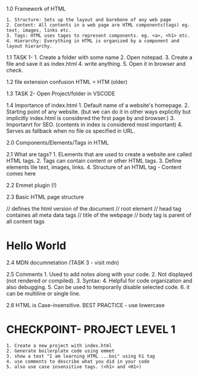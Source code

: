 
1.0 Framework of HTML

    1. Structure: Sets up the layout and barebone of any web page
    2. Content: All contents in a web page are HTML components(tags) eg. text, images, links etc.
    3. Tags: HTML uses tages to represent components. eg. <a>, <h1> etc.
    4. Hierarchy: Everything in HTML is organized by a component and layout hierarchy. 


1.1 TASK 1-
    1. Create a folder with some name
    2. Open notepad.
    3. Create a file and save it as index.html
    4. write anything.
    5. Open it in browser and check.


1.2 file extension confusion
    HTML = HTM (older)


1.3 TASK 2- Open Project/folder in VSCODE

1.4 Importance of index.html 
    1. Default name of a website's homepage.
    2. Starting point of any website. (but we can do it in other ways explicitly but implicitly index.html is considered the first page by and browser.)
    3. Importanrt for SEO. (contents in index is considered most important)
    4. Serves as fallback when no file os specified in URL.



2.0 Components/Elements/Tags in HTML

2.1 What are tags?
    1. ELements that are used to create a website are called HTML tags.
    2. Tags can contain content or other HTML tags.
    3. Define elements lile text, images, links.
    4. Structure of an HTML tag - <openingTag attributes>Content comes here<closingTag/>

2.2 Emmet plugin (!)

2.3 Basic HTML page structure
<!DOCTYPE html>     // defines the html version of the document
<html lang="en">    // root element

<head>              // head tag containes all meta data tags
    <meta charset="UTF-8">
    <meta name="viewport" content="width=device-width, initial-scale=1.0">
    <title>Document</title>    // title of the webpage
</head>

<body>              // body tag is parent of all content tags
    <!-- some text 
    127.0.0.1:5000 (localhost ip : port address) -->
    <h1>Hello World</h1>
    
</body>
</html>


2.4 MDN documnetation (TASK 3 - visit mdn) 

2.5 Comments
    1. Used to add notes along with your code.
    2. Not displayed (not rendered or compiled).
    3. Syntax: <!-- COmment -->
    4. Helpful for code organization and also debugging.
    5. Can be used to temporarily disable selected code.
    6. it can be multiline or single line.

2.6 HTML is Case-insensitive. BEST PRACTICE - use lowercase

# CHECKPOINT- PROJECT LEVEL 1
    1. Create a new project with index.html
    2. Generate boilerplate code using emmet
    3. show a text "I am learning HTML ...boi" using h1 tag
    4. use comments to describe what you did in your code
    5. also use case insensitive tags. (<h1> and <H1>) 